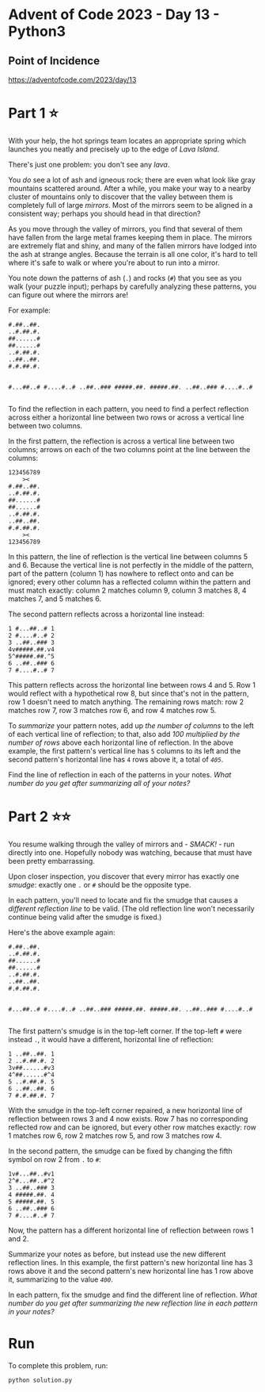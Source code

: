 # Advent of Code 2023 - Day 13 - Python3
## Point of Incidence
https://adventofcode.com/2023/day/13
# Part 1 ⭐️
With your help, the hot springs team locates an appropriate spring which launches you neatly and precisely up to the edge of <em>Lava Island</em>.</p>
<p>There's just one problem: you don't see any <em>lava</em>.</p>
<p>You <em>do</em> see a lot of ash and igneous rock; there are even what look like gray mountains scattered around. After a while, you make your way to a nearby cluster of mountains only to discover that the valley between them is completely full of large <em>mirrors</em>.  Most of the mirrors seem to be aligned in a consistent way; perhaps you should head in that direction?</p>
<p>As you move through the valley of mirrors, you find that several of them have fallen from the large metal frames keeping them in place. The mirrors are extremely flat and shiny, and many of the fallen mirrors have lodged into the ash at strange angles. Because the terrain is all one color, it's hard to tell where it's safe to walk or where you're about to run into a mirror.</p>
<p>You note down the patterns of ash (<code>.</code>) and rocks (<code>#</code>) that you see as you walk (your puzzle input); perhaps by carefully analyzing these patterns, you can figure out where the mirrors are!</p>
<p>For example:</p>
<pre><code>#.##..##.
..#.##.#.
##......#
##......#
..#.##.#.
..##..##.
#.#.##.#.

#...##..#
#....#..#
..##..###
#####.##.
#####.##.
..##..###
#....#..#
</code></pre>
<p>To find the reflection in each pattern, you need to find a perfect reflection across either a horizontal line between two rows or across a vertical line between two columns.</p>
<p>In the first pattern, the reflection is across a vertical line between two columns; arrows on each of the two columns point at the line between the columns:</p>
<pre><code>123456789
    &gt;&lt;   
#.##..##.
..#.##.#.
##......#
##......#
..#.##.#.
..##..##.
#.#.##.#.
    &gt;&lt;   
123456789
</code></pre>
<p>In this pattern, the line of reflection is the vertical line between columns 5 and 6. Because the vertical line is not perfectly in the middle of the pattern, part of the pattern (column 1) has nowhere to reflect onto and can be ignored; every other column has a reflected column within the pattern and must match exactly: column 2 matches column 9, column 3 matches 8, 4 matches 7, and 5 matches 6.</p>
<p>The second pattern reflects across a horizontal line instead:</p>
<pre><code>1 #...##..# 1
2 #....#..# 2
3 ..##..### 3
4v#####.##.v4
5^#####.##.^5
6 ..##..### 6
7 #....#..# 7
</code></pre>
<p>This pattern reflects across the horizontal line between rows 4 and 5. Row 1 would reflect with a hypothetical row 8, but since that's not in the pattern, row 1 doesn't need to match anything. The remaining rows match: row 2 matches row 7, row 3 matches row 6, and row 4 matches row 5.</p>
<p>To <em>summarize</em> your pattern notes, add up <em>the number of columns</em> to the left of each vertical line of reflection; to that, also add <em>100 multiplied by the number of rows</em> above each horizontal line of reflection. In the above example, the first pattern's vertical line has <code>5</code> columns to its left and the second pattern's horizontal line has <code>4</code> rows above it, a total of <code><em>405</em></code>.</p>
<p>Find the line of reflection in each of the patterns in your notes. <em>What number do you get after summarizing all of your notes?</em>

# Part 2 ⭐️⭐️
You resume walking through the valley of mirrors and - <em>SMACK!</em> - run directly into one. Hopefully <span title="Sorry, Nobody saw that.">nobody</span> was watching, because that must have been pretty embarrassing.</p>
<p>Upon closer inspection, you discover that every mirror has exactly one <em>smudge</em>: exactly one <code>.</code> or <code>#</code> should be the opposite type.</p>
<p>In each pattern, you'll need to locate and fix the smudge that causes a <em>different reflection line</em> to be valid. (The old reflection line won't necessarily continue being valid after the smudge is fixed.)</p>
<p>Here's the above example again:</p>
<pre><code>#.##..##.
..#.##.#.
##......#
##......#
..#.##.#.
..##..##.
#.#.##.#.

#...##..#
#....#..#
..##..###
#####.##.
#####.##.
..##..###
#....#..#
</code></pre>
<p>The first pattern's smudge is in the top-left corner. If the top-left <code>#</code> were instead <code>.</code>, it would have a different, horizontal line of reflection:</p>
<pre><code>1 ..##..##. 1
2 ..#.##.#. 2
3v##......#v3
4^##......#^4
5 ..#.##.#. 5
6 ..##..##. 6
7 #.#.##.#. 7
</code></pre>
<p>With the smudge in the top-left corner repaired, a new horizontal line of reflection between rows 3 and 4 now exists. Row 7 has no corresponding reflected row and can be ignored, but every other row matches exactly: row 1 matches row 6, row 2 matches row 5, and row 3 matches row 4.</p>
<p>In the second pattern, the smudge can be fixed by changing the fifth symbol on row 2 from <code>.</code> to <code>#</code>:</p>
<pre><code>1v#...##..#v1
2^#...##..#^2
3 ..##..### 3
4 #####.##. 4
5 #####.##. 5
6 ..##..### 6
7 #....#..# 7
</code></pre>
<p>Now, the pattern has a different horizontal line of reflection between rows 1 and 2.</p>
<p>Summarize your notes as before, but instead use the new different reflection lines. In this example, the first pattern's new horizontal line has 3 rows above it and the second pattern's new horizontal line has 1 row above it, summarizing to the value <code><em>400</em></code>.</p>
<p>In each pattern, fix the smudge and find the different line of reflection. <em>What number do you get after summarizing the new reflection line in each pattern in your notes?</em>

# Run
To complete this problem, run:
```
python solution.py
```
